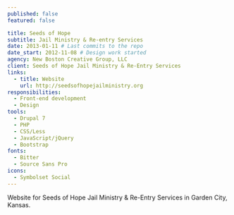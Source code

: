 ```yaml
---
published: false
featured: false

title: Seeds of Hope
subtitle: Jail Ministry & Re-entry Services
date: 2013-01-11 # Last commits to the repo
date_start: 2012-11-08 # Design work started
agency: New Boston Creative Group, LLC
client: Seeds of Hope Jail Ministry & Re-Entry Services
links:
  - title: Website
    url: http://seedsofhopejailministry.org
responsibilities:
  - Front-end development
  - Design
tools:
  - Drupal 7
  - PHP
  - CSS/Less
  - JavaScript/jQuery
  - Bootstrap
fonts:
  - Bitter
  - Source Sans Pro
icons:
  - Symbolset Social
---
```


Website for Seeds of Hope Jail Ministry & Re-Entry Services in Garden City, Kansas.
